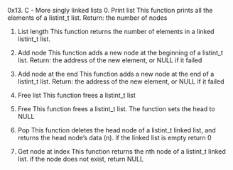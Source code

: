 0x13. C - More singly linked lists
0. Print list
	This function prints all the elements of a listint_t list.
Return: the number of nodes

1. List length
	This function returns the number of elements in a linked listint_t list.

2. Add node
	This function adds a new node at the beginning of a listint_t list.
Return: the address of the new element, or NULL if it failed

3. Add node at the end
	This function adds a new node at the end of a listint_t list.
Return: the address of the new element, or NULL if it failed

4. Free list
	This function frees a listint_t list

5. Free
	This function frees a listint_t list.
The function sets the head to NULL

6. Pop
	This function deletes the head node of a listint_t linked list, and returns the head node’s data (n).
if the linked list is empty return 0

7. Get node at index
	This function returns the nth node of a listint_t linked list.
if the node does not exist, return NULL

